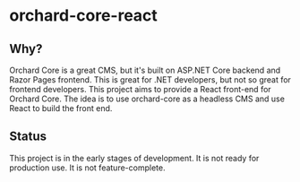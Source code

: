 # orchard-core-react

## Why?

Orchard Core is a great CMS, but it's built on ASP.NET Core backend and Razor Pages frontend. This is great for .NET developers, but not so great for frontend developers. This project aims to provide a React front-end for Orchard Core. The idea is to use orchard-core as a headless CMS and use React to build the front end.

## Status

This project is in the early stages of development. It is not ready for production use. It is not feature-complete.
